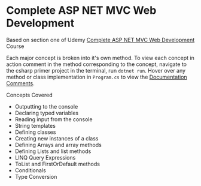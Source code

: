 # Complete ASP NET MVC Web Development

Based on section one of Udemy [Complete ASP NET MVC Web Development](https://www.udemy.com/share/101WpqAEETdFtTQXQJ/) Course 

Each major concept is broken into it's own method. To view each concept in action comment in the method corresponding to the concept, navigate to the csharp primer project in the terminal, run `dotnet run`. Hover over any method or class implementation in `Program.cs`  to view the [Documentation Comments](https://docs.microsoft.com/en-us/dotnet/csharp/language-reference/language-specification/documentation-comments).

Concepts Covered
- Outputting to the console
- Declaring typed variables
- Reading input from the console
- String templates
- Defining classes
- Creating new instances of a class
- Defining Arrays and array methods
- Defining Lists and list methods
- LINQ Query Expressions
- ToList and FirstOrDefault methods
- Conditionals 
- Type Conversion
